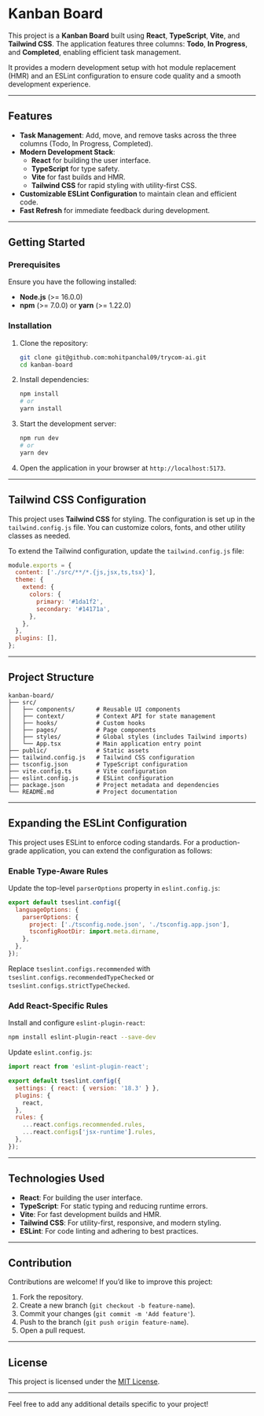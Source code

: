 
# Kanban Board

This project is a **Kanban Board** built using **React**, **TypeScript**, **Vite**, and **Tailwind CSS**. The application features three columns: **Todo**, **In Progress**, and **Completed**, enabling efficient task management. 

It provides a modern development setup with hot module replacement (HMR) and an ESLint configuration to ensure code quality and a smooth development experience.

---

## Features

- **Task Management**: Add, move, and remove tasks across the three columns (Todo, In Progress, Completed).
- **Modern Development Stack**:
  - **React** for building the user interface.
  - **TypeScript** for type safety.
  - **Vite** for fast builds and HMR.
  - **Tailwind CSS** for rapid styling with utility-first CSS.
- **Customizable ESLint Configuration** to maintain clean and efficient code.
- **Fast Refresh** for immediate feedback during development.

---

## Getting Started

### Prerequisites

Ensure you have the following installed:

- **Node.js** (>= 16.0.0)
- **npm** (>= 7.0.0) or **yarn** (>= 1.22.0)

### Installation

1. Clone the repository:
   ```bash
   git clone git@github.com:mohitpanchal09/trycom-ai.git
   cd kanban-board
   ```

2. Install dependencies:
   ```bash
   npm install
   # or
   yarn install
   ```

3. Start the development server:
   ```bash
   npm run dev
   # or
   yarn dev
   ```

4. Open the application in your browser at `http://localhost:5173`.

---

## Tailwind CSS Configuration

This project uses **Tailwind CSS** for styling. The configuration is set up in the `tailwind.config.js` file. You can customize colors, fonts, and other utility classes as needed.

To extend the Tailwind configuration, update the `tailwind.config.js` file:

```js
module.exports = {
  content: ['./src/**/*.{js,jsx,ts,tsx}'],
  theme: {
    extend: {
      colors: {
        primary: '#1da1f2',
        secondary: '#14171a',
      },
    },
  },
  plugins: [],
};
```

---

## Project Structure

```plaintext
kanban-board/
├── src/
│   ├── components/      # Reusable UI components
│   ├── context/         # Context API for state management
│   ├── hooks/           # Custom hooks
│   ├── pages/           # Page components
│   ├── styles/          # Global styles (includes Tailwind imports)
│   └── App.tsx          # Main application entry point
├── public/              # Static assets
├── tailwind.config.js   # Tailwind CSS configuration
├── tsconfig.json        # TypeScript configuration
├── vite.config.ts       # Vite configuration
├── eslint.config.js     # ESLint configuration
├── package.json         # Project metadata and dependencies
└── README.md            # Project documentation
```

---

## Expanding the ESLint Configuration

This project uses ESLint to enforce coding standards. For a production-grade application, you can extend the configuration as follows:

### Enable Type-Aware Rules

Update the top-level `parserOptions` property in `eslint.config.js`:

```js
export default tseslint.config({
  languageOptions: {
    parserOptions: {
      project: ['./tsconfig.node.json', './tsconfig.app.json'],
      tsconfigRootDir: import.meta.dirname,
    },
  },
});
```

Replace `tseslint.configs.recommended` with `tseslint.configs.recommendedTypeChecked` or `tseslint.configs.strictTypeChecked`.

### Add React-Specific Rules

Install and configure `eslint-plugin-react`:

```bash
npm install eslint-plugin-react --save-dev
```

Update `eslint.config.js`:

```js
import react from 'eslint-plugin-react';

export default tseslint.config({
  settings: { react: { version: '18.3' } },
  plugins: {
    react,
  },
  rules: {
    ...react.configs.recommended.rules,
    ...react.configs['jsx-runtime'].rules,
  },
});
```

---

## Technologies Used

- **React**: For building the user interface.
- **TypeScript**: For static typing and reducing runtime errors.
- **Vite**: For fast development builds and HMR.
- **Tailwind CSS**: For utility-first, responsive, and modern styling.
- **ESLint**: For code linting and adhering to best practices.

---

## Contribution

Contributions are welcome! If you’d like to improve this project:

1. Fork the repository.
2. Create a new branch (`git checkout -b feature-name`).
3. Commit your changes (`git commit -m 'Add feature'`).
4. Push to the branch (`git push origin feature-name`).
5. Open a pull request.

---

## License

This project is licensed under the [MIT License](LICENSE).

---

Feel free to add any additional details specific to your project!